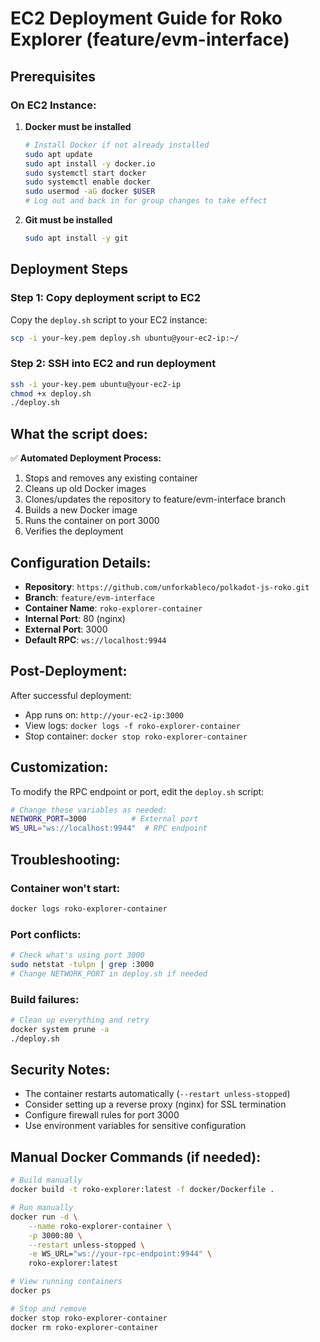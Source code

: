 # EC2 Deployment Guide for Roko Explorer (feature/evm-interface)

## Prerequisites

### On EC2 Instance:
1. **Docker must be installed**
   ```bash
   # Install Docker if not already installed
   sudo apt update
   sudo apt install -y docker.io
   sudo systemctl start docker
   sudo systemctl enable docker
   sudo usermod -aG docker $USER
   # Log out and back in for group changes to take effect
   ```

2. **Git must be installed**
   ```bash
   sudo apt install -y git
   ```

## Deployment Steps

### Step 1: Copy deployment script to EC2
Copy the `deploy.sh` script to your EC2 instance:
```bash
scp -i your-key.pem deploy.sh ubuntu@your-ec2-ip:~/
```

### Step 2: SSH into EC2 and run deployment
```bash
ssh -i your-key.pem ubuntu@your-ec2-ip
chmod +x deploy.sh
./deploy.sh
```

## What the script does:

✅ **Automated Deployment Process:**
1. Stops and removes any existing container
2. Cleans up old Docker images
3. Clones/updates the repository to feature/evm-interface branch
4. Builds a new Docker image
5. Runs the container on port 3000
6. Verifies the deployment

## Configuration Details:

- **Repository**: `https://github.com/unforkableco/polkadot-js-roko.git`
- **Branch**: `feature/evm-interface`
- **Container Name**: `roko-explorer-container`
- **Internal Port**: 80 (nginx)
- **External Port**: 3000
- **Default RPC**: `ws://localhost:9944`

## Post-Deployment:

After successful deployment:
- App runs on: `http://your-ec2-ip:3000`
- View logs: `docker logs -f roko-explorer-container`
- Stop container: `docker stop roko-explorer-container`

## Customization:

To modify the RPC endpoint or port, edit the `deploy.sh` script:
```bash
# Change these variables as needed:
NETWORK_PORT=3000          # External port
WS_URL="ws://localhost:9944"  # RPC endpoint
```

## Troubleshooting:

### Container won't start:
```bash
docker logs roko-explorer-container
```

### Port conflicts:
```bash
# Check what's using port 3000
sudo netstat -tulpn | grep :3000
# Change NETWORK_PORT in deploy.sh if needed
```

### Build failures:
```bash
# Clean up everything and retry
docker system prune -a
./deploy.sh
```

## Security Notes:

- The container restarts automatically (`--restart unless-stopped`)
- Consider setting up a reverse proxy (nginx) for SSL termination
- Configure firewall rules for port 3000
- Use environment variables for sensitive configuration

## Manual Docker Commands (if needed):

```bash
# Build manually
docker build -t roko-explorer:latest -f docker/Dockerfile .

# Run manually
docker run -d \
    --name roko-explorer-container \
    -p 3000:80 \
    --restart unless-stopped \
    -e WS_URL="ws://your-rpc-endpoint:9944" \
    roko-explorer:latest

# View running containers
docker ps

# Stop and remove
docker stop roko-explorer-container
docker rm roko-explorer-container
``` 